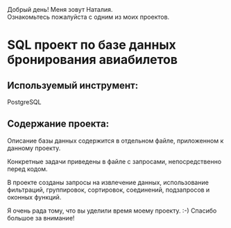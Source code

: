 <!DOCTYPE html>
<body>
                <span class="content__description">Добрый день! Меня зовут Наталия. <br/> Ознакомьтесь пожалуйста с одним из моих проектов.</span>
                </nav>
            </div>
        </div>
        <div class="content__main">
            <h1 class="content__about-header">SQL проект по базе данных бронирования авиабилетов</h1>
            <div class="content__main-item">
                <div class="main-item__description">
                   <h2 class="content__subheader">Используемый инструмент:</h2>
                    <p>PostgreSQL</p>
                </div>
              <h2 class="content__subheader">Содержание проекта:</h2>
                    <p>Описание базы данных содержится в отдельном файле, приложенном к данному проекту.</p>
              </p>Конкретные задачи приведены в файле с запросами, непосредственно перед кодом.</p>
                </p>В проекте созданы запросы на извлечение данных, использование фильтраций, группировок, сортировок, соединений, подзапросов и оконных функций.</p>
            </div>
            <div class="content__main-item">
                <div class="main-item__description">
                    <p>Я очень рада тому, что вы уделили время моему проекту. :-) Спасибо большое за внимание!</p>
                </div>
</body>
</html>
